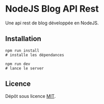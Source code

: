 # NodeJS Blog API Rest
Une api rest de blog développée en NodeJS.

## Installation
```
npm run install
# installe les dépendances

npm run dev
# lance le server
```

## Licence
Dépôt sous licence [MIT](https://choosealicense.com/licenses/mit/).
